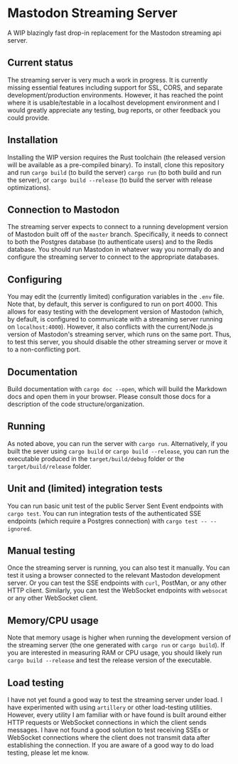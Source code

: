 # Mastodon Streaming Server
A WIP blazingly fast drop-in replacement for the Mastodon streaming api server.

## Current status
The streaming server is very much a work in progress.  It is currently missing essential features including support for SSL, CORS, and separate development/production environments.  However, it has reached the point where it is usable/testable in a localhost development environment and I would greatly appreciate any testing, bug reports, or other feedback you could provide.

## Installation 
Installing the WIP version requires the Rust toolchain (the released version will be available as a pre-compiled binary).  To install, clone this repository and run `cargo build` (to build the server) `cargo run` (to both build and run the server), or `cargo build --release` (to build the server with release optimizations).

## Connection to Mastodon
The streaming server expects to connect to a running development version of Mastodon built off of the `master` branch.  Specifically, it needs to connect to both the Postgres database (to authenticate users) and to the Redis database.  You should run Mastodon in whatever way you normally do and configure the streaming server to connect to the appropriate databases.

## Configuring
You may edit the (currently limited) configuration variables in the `.env` file.  Note that, by default, this server is configured to run on port 4000.  This allows for easy testing with the development version of Mastodon (which, by default, is configured to communicate with a streaming server running on `localhost:4000`).  However, it also conflicts with the current/Node.js version of Mastodon's streaming server, which runs on the same port.  Thus, to test this server, you should disable the other streaming server or move it to a non-conflicting port.

## Documentation
Build documentation with `cargo doc --open`, which will build the Markdown docs and open them in your browser.  Please consult those docs for a description of the code structure/organization. 

## Running 
As noted above, you can run the server with `cargo run`.  Alternatively, if you built the sever using `cargo build` or `cargo build --release`, you can run the executable produced in the `target/build/debug` folder or the `target/build/release` folder.

## Unit and (limited) integration tests
You can run basic unit test of the public Server Sent Event endpoints with `cargo test`.  You can run integration tests of the authenticated SSE endpoints (which require a Postgres connection) with `cargo test -- --ignored`.

## Manual testing
Once the streaming server is running, you can also test it manually.  You can test it using a browser connected to the relevant Mastodon development server.  Or you can test the SSE endpoints with `curl`, PostMan, or any other HTTP client.  Similarly, you can test the WebSocket endpoints with `websocat` or any other WebSocket client.

## Memory/CPU usage
Note that memory usage is higher when running the development version of the streaming server (the one generated with `cargo run` or `cargo build`).  If you are interested in measuring RAM or CPU usage, you should likely run `cargo build --release` and test the release version of the executable.

## Load testing
I have not yet found a good way to test the streaming server under load.  I have experimented with using `artillery` or other load-testing utilities.  However, every utility I am familiar with or have found is built around either HTTP requests or WebSocket connections in which the client sends messages.  I have not found a good solution to test receiving SSEs or WebSocket connections where the client does not transmit data after establishing the connection.  If you are aware of a good way to do load testing, please let me know.
